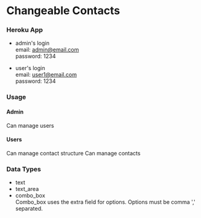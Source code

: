 # Changeable Contacts


### Heroku App
* admin's login  
  email: admin@email.com    
  password: 1234

* user's login  
  email: user1@email.com    
  password: 1234
### Usage
#### Admin
  Can manage users
#### Users
  Can manage contact structure
  Can manage contacts
### Data Types
 * text
 * text_area
 * combo_box  
 Combo_box uses the extra field for options. Options must be comma ',' separated.
